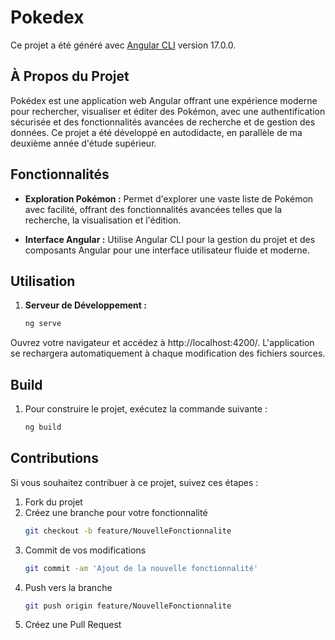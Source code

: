 # Pokedex

Ce projet a été généré avec [Angular CLI](https://github.com/angular/angular-cli) version 17.0.0.

## À Propos du Projet

Pokédex est une application web Angular offrant une expérience moderne pour rechercher, visualiser et éditer des Pokémon, avec une authentification sécurisée et des fonctionnalités avancées de recherche et de gestion des données. Ce projet a été développé en autodidacte, en parallèle de ma deuxième année d'étude supérieur.

## Fonctionnalités

- **Exploration Pokémon :** Permet d'explorer une vaste liste de Pokémon avec facilité, offrant des fonctionnalités avancées telles que la recherche, la visualisation et l'édition.
  
- **Interface Angular :** Utilise Angular CLI pour la gestion du projet et des composants Angular pour une interface utilisateur fluide et moderne.

## Utilisation

1. **Serveur de Développement :**
   ```bash
   ng serve
Ouvrez votre navigateur et accédez à http://localhost:4200/. L'application se rechargera automatiquement à chaque modification des fichiers sources.

## Build

1. Pour construire le projet, exécutez la commande suivante :
   ```bash
   ng build

## Contributions

Si vous souhaitez contribuer à ce projet, suivez ces étapes :

1. Fork du projet
2. Créez une branche pour votre fonctionnalité
   ```bash
   git checkout -b feature/NouvelleFonctionnalite
3. Commit de vos modifications
   ```bash
   git commit -am 'Ajout de la nouvelle fonctionnalité'
4. Push vers la branche
   ```bash
   git push origin feature/NouvelleFonctionnalite
5. Créez une Pull Request
